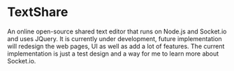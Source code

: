 TextShare
=========
An online open-source shared text editor that runs on Node.js and Socket.io and uses JQuery. 
It is currently under development, future implementation will redesign the web pages, UI as well as add a lot of features.
The current implementation is just a test design and a way for me to learn more about Socket.io.
